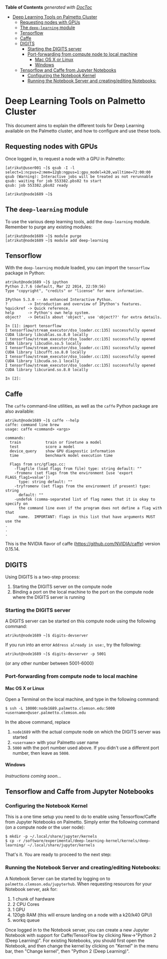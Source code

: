 <!-- START doctoc generated TOC please keep comment here to allow auto update -->
<!-- DON'T EDIT THIS SECTION, INSTEAD RE-RUN doctoc TO UPDATE -->
**Table of Contents**  *generated with [DocToc](https://github.com/thlorenz/doctoc)*

- [Deep Learning Tools on Palmetto Cluster](#deep-learning-tools-on-palmetto-cluster)
  - [Requesting nodes with GPUs](#requesting-nodes-with-gpus)
  - [The `deep-learning` module](#the-deep-learning-module)
  - [Tensorflow](#tensorflow)
  - [Caffe](#caffe)
  - [DIGITS](#digits)
    - [Starting the DIGITS server](#starting-the-digits-server)
    - [Port-forwarding from compute node to local machine](#port-forwarding-from-compute-node-to-local-machine)
      - [Mac OS X or Linux](#mac-os-x-or-linux)
      - [Windows](#windows)
  - [Tensorflow and Caffe from Jupyter Notebooks](#tensorflow-and-caffe-from-jupyter-notebooks)
    - [Configuring the Notebook Kernel](#configuring-the-notebook-kernel)
    - [Running the Notebook Server and creating/editing Notebooks:](#running-the-notebook-server-and-creatingediting-notebooks)

<!-- END doctoc generated TOC please keep comment here to allow auto update -->

# Deep Learning Tools on Palmetto Cluster

This document aims to explain the different
tools for Deep Learning available on the Palmetto
cluster, and how to configure and use these tools.

## Requesting nodes with GPUs

Once logged in,
to request a node with a GPU in Palmetto:

~~~
[atrikut@user001 ~]$ qsub -I -l select=1:ncpus=2:mem=12gb:ngpus=1:gpu_model=k20,walltime=72:00:00
qsub (Warning): Interactive jobs will be treated as not rerunnable
qsub: waiting for job 553382.pbs02 to start
qsub: job 553382.pbs02 ready

[atrikut@node1689 ~]$
~~~

## The `deep-learning` module

To use the various deep learning tools, add the `deep-learning` module.
Remember to purge any existing modules:

~~~
[atrikut@node1689 ~]$ module purge
[atrikut@node1689 ~]$ module add deep-learning
~~~

## Tensorflow

With the `deep-learning` module loaded,
you can import the `tensorflow` package in Python:

~~~
atrikut@node1689 ~]$ ipython
Python 2.7.6 (default, Mar 22 2014, 22:59:56)
Type "copyright", "credits" or "license" for more information.

IPython 5.3.0 -- An enhanced Interactive Python.
?         -> Introduction and overview of IPython's features.
%quickref -> Quick reference.
help      -> Python's own help system.
object?   -> Details about 'object', use 'object??' for extra details.

In [1]: import tensorflow
I tensorflow/stream_executor/dso_loader.cc:135] successfully opened CUDA library libcublas.so.8.0 locally
I tensorflow/stream_executor/dso_loader.cc:135] successfully opened CUDA library libcudnn.so.5 locally
I tensorflow/stream_executor/dso_loader.cc:135] successfully opened CUDA library libcufft.so.8.0 locally
I tensorflow/stream_executor/dso_loader.cc:135] successfully opened CUDA library libcuda.so.1 locally
I tensorflow/stream_executor/dso_loader.cc:135] successfully opened CUDA library libcurand.so.8.0 locally

In [2]:
~~~

## Caffe

The `caffe` command-line utilities, as well
as the `caffe` Python package are also available:

~~~
atrikut@node1689 ~]$ caffe --help
caffe: command line brew
usage: caffe <command> <args>

commands:
  train           train or finetune a model
  test            score a model
  device_query    show GPU diagnostic information
  time            benchmark model execution time

  Flags from src/gflags.cc:
    -flagfile (load flags from file) type: string default: ""
    -fromenv (set flags from the environment [use 'export FLAGS_flag1=value'])
      type: string default: ""
    -tryfromenv (set flags from the environment if present) type: string
      default: ""
    -undefok (comma-separated list of flag names that it is okay to specify on
      the command line even if the program does not define a flag with that
      name.  IMPORTANT: flags in this list that have arguments MUST use the
.
.
.
~~~

This is the NVIDIA flavor of caffe (https://github.com/NVIDIA/caffe) version 0.15.14.

## DIGITS

Using DIGITS is a two-step process:

1. Starting the DIGITS server on the compute node
2. Binding a port on the local machine to the port on the compute node where the DIGITS server is running

### Starting the DIGITS server

A DIGITS server can be started on this compute node using the following command:

~~~
atrikut@node1689 ~]$ digits-devserver
~~~

If you run into an error `Address already in use:`, try the following:

~~~
atrikut@node1689 ~]$ digits-devserver -p 5001
~~~

(or any other number between 5001-6000)

### Port-forwarding from compute node to local machine

#### Mac OS X or Linux

Open a Terminal on the local machine,
and type in the following command:

~~~
$ ssh -L 10000:node1689.palmetto.clemson.edu:5000 <username>@user.palmetto.clemson.edu
~~~

In the above command, replace

1. `node1689` with the actual compute node on which the DIGITS server was started
2. `<username`> with your Palmetto user name
3. `5000` with the port number used above. If you didn't use a different port number,
then leave as `5000`.

#### Windows

*Instructions coming soon...*

## Tensorflow and Caffe from Jupyter Notebooks

### Configuring the Notebook Kernel

This is a one time setup you need to do to enable using Tensorflow/Caffe
from Jupyter Notebooks on Palmetto. Simply enter the following command
(on a compute node or the user node):

~~~
$ mkdir -p ~/.local/share/jupyter/kernels
$ cp -r /software/experimental/deep-learning-kernel/kernels/deep-learning/ ~/.local/share/jupyter/kernels
~~~

That's it. You are ready to proceed to the next step:

### Running the Notebook Server and creating/editing Notebooks:

A Notebook Server can be started by logging on to `palmetto.clemson.edu/jupyterhub`.
When requesting resources for your Notebook server, ask for:

1. 1 chunk of hardware
1. 2 CPU Cores
1. 1 GPU
1. 120gb RAM (this will ensure landing on a node with a k20/k40 GPU)
1. workq queue

Once logged in to the Notebook server,
you can create a new Jupyter Notebook with support for Caffe/TensorFlow
by clicking New->"Python 2 (Deep Learning)".
For existing Notebooks, you should first open the Notebook,
and then change the kernel
by clicking on "Kernel" in the menu bar, then "Change kernel",
then "Python 2 (Deep Learning)".
